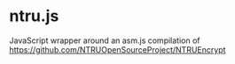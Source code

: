 # ntru.js
JavaScript wrapper around an asm.js compilation of https://github.com/NTRUOpenSourceProject/NTRUEncrypt
